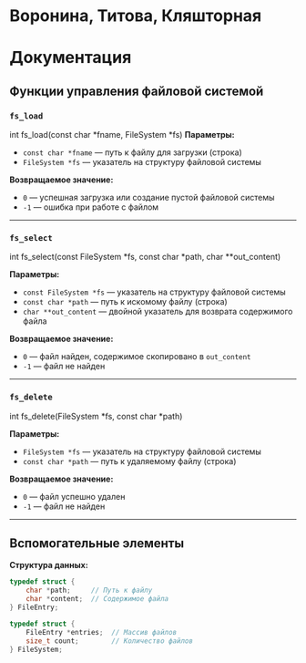 # Воронина, Титова, Кляшторная
# Документация
## Функции управления файловой системой
### **`fs_load`**  
int fs_load(const char *fname, FileSystem *fs)
**Параметры:**  
- `const char *fname` — путь к файлу для загрузки (строка)  
- `FileSystem *fs`    — указатель на структуру файловой системы  

**Возвращаемое значение:**  
- `0` — успешная загрузка или создание пустой файловой системы  
- `-1` — ошибка при работе с файлом  

---

### **`fs_select`**  

int fs_select(const FileSystem *fs, const char *path, char **out_content)

**Параметры:**  
- `const FileSystem *fs` — указатель на структуру файловой системы  
- `const char *path`     — путь к искомому файлу (строка)  
- `char **out_content`   — двойной указатель для возврата содержимого файла  

**Возвращаемое значение:**  
- `0` — файл найден, содержимое скопировано в `out_content`  
- `-1` — файл не найден  

---

### **`fs_delete`**  

int fs_delete(FileSystem *fs, const char *path)

**Параметры:**  
- `FileSystem *fs`    — указатель на структуру файловой системы  
- `const char *path`  — путь к удаляемому файлу (строка)  

**Возвращаемое значение:**  
- `0` — файл успешно удален  
- `-1` — файл не найден  

---

## Вспомогательные элементы
**Структура данных:**  
```c
typedef struct {
    char *path;     // Путь к файлу
    char *content;  // Содержимое файла
} FileEntry;

typedef struct {
    FileEntry *entries;  // Массив файлов
    size_t count;        // Количество файлов
} FileSystem;

